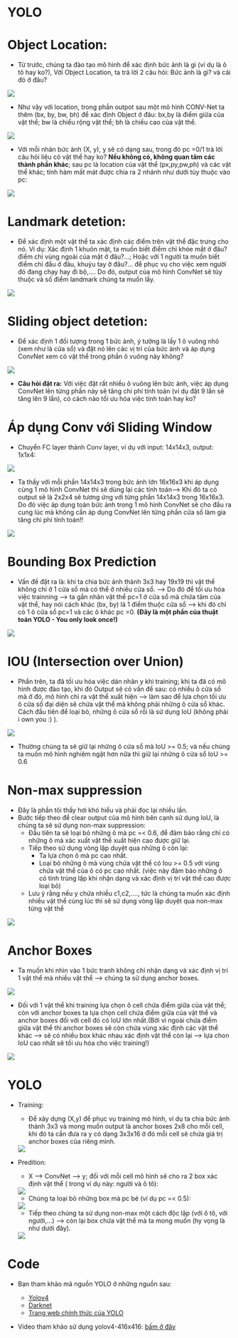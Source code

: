 # YOLO

# Object Location:
- Từ trước, chúng ta đào tạo mô hình để xác định bức ảnh là gì (ví dụ là ô tô hay ko?), Với Object Location, ta trả lời 2 câu hỏi: Bức ảnh là gì? và cái đó ở đâu?
 <img src ='https://i.imgur.com/ykdhUBS.jpg'>

- Như vậy với location, trong phần outpot sau một mô hình CONV-Net ta thêm (bx, by, bw, bh) để xác định Object ở đâu: bx,by là điểm giữa của vật thể; bw là chiểu rộng vật thể; bh là chiều cao của vật thể.
 <img src = 'https://i.imgur.com/A27rrns.jpg'>

- Với mỗi nhãn bức ảnh (X, y), y sẽ có dạng sau, trong đó pc =0/1 trả lời câu hỏi liệu có vật thể hay ko? **Nếu không có, không quan tâm các thành phần khác**; sau pc là location của vật thể (px,py,pw,ph) và các vật thể khác; tính hàm mất mát được chia ra 2 nhánh như dưới tùy thuộc vào pc:
<img src ='https://i.imgur.com/mAbZ3ME.jpg'>

# Landmark detetion:
- Để xác định một vật thể ta xác định các điểm trên vật thể đặc trưng cho nó. Ví dụ: Xác định 1 khuôn mặt, ta muốn biết điểm chỉ khóe mắt ở đâu? điểm chỉ vùng ngoài của mặt ở đâu?...; Hoặc với 1 người ta muốn biết điểm chỉ đầu ở đâu, khuỷu tay ở đâu?... để phục vụ cho việc xem người đó đang chạy hay đi bộ,.... Do đó, output của mô hình ConvNet sẽ tùy thuộc và số điểm landmark chúng ta muốn lấy.
<img src ='https://i.imgur.com/axs7Huq.jpg'>

# Sliding object detetion:
- Để xác định 1 đối tượng trong 1 bức ảnh, ý tưởng là lấy 1 ô vuông nhỏ (xem như là cửa sổ) và đặt nó lên các vị trí của bức ảnh và áp dụng ConvNet xem có vật thể trong phần ô vuông này không?
<img src ='https://i.imgur.com/4iZ5T0W.jpg'>

- **Câu hỏi đặt ra:** Với việc đặt rất nhiều ô vuông lên bức ảnh, việc áp dụng ConvNet lên từng phần này sẽ tăng chi phí tính toán (ví dụ đặt 9 lần sẽ tăng lên 9 lần), có cách nào tối ưu hóa việc tính toán hay ko?

# Áp dụng Conv với Sliding Window
- Chuyển FC layer thành Conv layer, ví dụ với input: 14x14x3, output: 1x1x4:
<img src ='https://i.imgur.com/3uW0oal.jpg'>

- Ta thấy với mỗi phần 14x14x3 trong bức ảnh lớn 16x16x3 khi áp dụng cùng 1 mô hình ConvNet thì sẽ dùng lại các tính toán--> Khi đó ta có output sẽ là 2x2x4 sẽ tương ứng với từng phần 14x14x3 trong 16x16x3. Do đó việc áp dụng toàn bức ảnh trong 1 mô hình ConvNet sẽ cho đầu ra cung lúc mà không cần áp dụng ConvNet lên từng phần cửa số làm gia tăng chi phí tính toán!!
<img src ='https://i.imgur.com/wBpO0gH.jpg'>

# Bounding Box Prediction
- Vấn đề đặt ra là: khi ta chia bức ảnh thành 3x3 hay 19x19 thì vật thể không chỉ ở 1 cửa sổ mà có thể ở nhiều cửa sổ. --> Do đó để tối ưu hóa việc trainning --> ta gắn nhãn vật thể pc=1 ở cửa sổ mà chứa tâm của vật thể, hay nói cách khác (bx, by) là 1 điểm thuộc cửa sổ --> khi đó chỉ có 1 ô cửa sổ pc=1 và các ô khác pc =0. **(Đây là một phần của thuật toán YOLO - You only look once!)**
<img src ='https://i.imgur.com/jqkkhC8.jpg'>

# IOU (Intersection over Union)
- Phần trên, ta đã tối ưu hóa việc dán nhãn y khi training; khi ta đã có mô hình được đào tạo, khi đó Output sẽ có vấn đề sau: có nhiều ô cửa sổ mà ở đó, mô hình chỉ ra vật thể xuất hiện --> làm sao để lựa chọn tối ưu ô cửa sổ đại diện sẽ chứa vật thể mà không phải những ô cửa sổ khác. Cách đầu tiên để loại bỏ, những ô cửa sổ rối là sử dụng IoU (không phải i own you :) ).
<img src = 'https://i.imgur.com/IJiC0qH.jpg'>

- Thường chúng ta sẽ giữ lại những ô cửa sổ mà IoU >= 0.5; và nếu chúng ta muốn mô hình nghiêm ngặt hơn nữa thì giữ lại những ô cửa sổ IoU >= 0.6
# Non-max suppression
- Đây là phần tôi thấy hơi khó hiểu và phải đọc lại nhiều lần.
- Bước tiếp theo để clear output của mô hình bên cạnh sử dụng IoU, là chúng ta sẽ sử dụng non-max suppression:
    - Đầu tiên ta sẽ loại bỏ những ô mà pc =< 0.6, để đảm bảo rằng chỉ có những ô mà xác xuất vật thể xuất hiện cao được giữ lại.
    - Tiếp theo sử dụng vòng lặp duyệt qua những ô còn lại:
        - Ta lựa chọn ô mà pc cao nhất.
        - Loại bỏ những ô mà vùng chứa vật thể có Iou >= 0.5 với vùng chứa vật thể của ô có pc cao nhất. (việc này đảm bảo những ô có tính trùng lặp khi nhận dạng và xác định vị trí vật thể cao được loại bỏ)
    - Lưu ý rằng nếu y chứa nhiều c1,c2,...., tức là chúng ta muốn xác định nhiều vật thể cùng lúc thì sẽ sử dụng vòng lặp duyệt qua non-max từng vật thể
<img src = 'https://i.imgur.com/KJhA2xX.jpg'>

# Anchor Boxes
- Ta muốn khi nhìn vào 1 bức tranh không chỉ nhận dạng và xác định vị trí 1 vật thể mà nhiều vật thể --> chúng ta sử dụng anchor boxes.
<img src ='https://i.imgur.com/CcjKkMz.jpg'>

- Đối với 1 vật thể khi training lựa chọn ô cell chứa điểm giữa của vật thể; còn với anchor boxes ta lựa chọn cell chứa điểm giữa của vật thể và anchor boxes đối với cell đó có IoU lớn nhất.(Bởi vì ngoài chứa điểm giữa vật thể thì anchor boxes sẽ còn chứa vùng xác định các vật thể khác --> sẽ có nhiều box khác nhau xác định vật thể còn lại --> lựa chon IoU cao nhất sẽ tối ưu hóa cho việc training!)
<img src ='https://i.imgur.com/TJ7f6Jm.jpg'>

# YOLO
- Training:
    - Để xây dựng (X,y) để phục vụ training mô hình, ví dụ ta chia bức ảnh thành 3x3 và mong muốn output là anchor boxes 2x8 cho mỗi cell, khi đó ta cần đưa ra y có dạng 3x3x16 ở đó mỗi cell sẽ chứa giá trị anchor boxes của riêng mình.
    <img src ='https://i.imgur.com/I4If5Wc.jpg'> 

- Predition:
    - X --> ConvNet --> y; đối với mỗi cell mô hình sẽ cho ra 2 box xác định vật thể ( trong ví dụ này: người và ô tô):
    <img src ='https://i.imgur.com/2pSfY6o.jpg'>
    
    - Chúng ta loại bỏ những box mà pc bé (ví dụ pc =< 0.5):
    <img src ='https://i.imgur.com/g4uMfbL.jpg'>

    - Tiếp theo chúng ta sử dụng non-max một cách độc lập (với ô tô, với người,...) --> còn lại box chứa vật thể mà ta mong muốn (hy vọng là như dưới đây).
    <img src ='https://i.imgur.com/cT3N4Ga.jpg'>

# Code
- Bạn tham khảo mã nguồn YOLO ở những nguồn sau:
    - [Yolov4](https://github.com/hunglc007/tensorflow-yolov4-tflite)
    - [Darknet](https://github.com/AlexeyAB/darknet)
    - [Trang web chính thức của YOLO](https://pjreddie.com/darknet/yolo/)

- Video tham khảo sử dụng yolov4-416x416: [bấm ở đây](https://www.youtube.com/watch?v=NAFU-Ll5ujw)